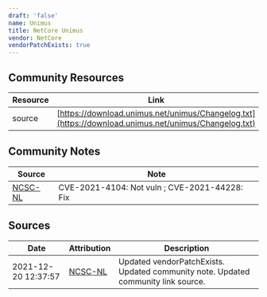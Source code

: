 ```yaml
---
draft: 'false'
name: Unimus
title: NetCore Unimus
vendor: NetCore
vendorPatchExists: true
---
```



## Community Resources
| Resource | Link |
| --- | --- |
| source | [https://download.unimus.net/unimus/Changelog.txt](https://download.unimus.net/unimus/Changelog.txt) |

## Community Notes
| Source | Note |
| --- | --- |
| [NCSC-NL](https://github.com/NCSC-NL/log4shell/blob/main/software/README.md) | CVE-2021-4104: Not vuln ; CVE-2021-44228: Fix </ul> |

## Sources
| Date | Attribution | Description |
| --- | --- | --- |
| 2021-12-20 12:37:57 | [NCSC-NL](https://github.com/NCSC-NL/log4shell/blob/main/software/README.md) | Updated vendorPatchExists. Updated community note. Updated community link source.  |

